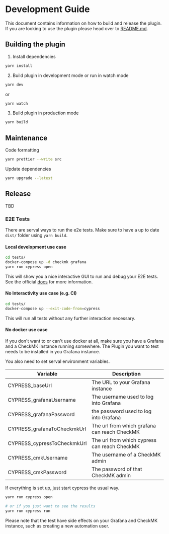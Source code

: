 # Development Guide

This document contains information on how to build and release the plugin. If
you are looking to use the plugin please head over to [README.md](README.md).

## Building the plugin

1. Install dependencies

```BASH
yarn install
```

2. Build plugin in development mode or run in watch mode

```BASH
yarn dev
```

or

```BASH
yarn watch
```

3. Build plugin in production mode

```BASH
yarn build
```

## Maintenance

Code formatting

```BASH
yarn prettier --write src
```

Update dependencies

```BASH
yarn upgrade --latest
```

## Release

TBD


### E2E Tests
There are serval ways to run the e2e tests.
Make sure to have a up to date `dist/` folder using `yarn build`.

#### Local development use case
```BASH
cd tests/
docker-compose up -d checkmk grafana
yarn run cypress open
```
This will show you a nice interactive GUI to run and debug your E2E tests.
See the official [docs](https://docs.cypress.io/guides/overview/why-cypress) for more information.

#### No Interactivity use case (e.g. CI)
```BASH
cd tests/
docker-compose up --exit-code-from=cypress
```
This will run all tests without any further interaction necessary.

#### No docker use case
If you don't want to or can't use docker at all, make sure you have a Grafana and a CheckMK instance running somewhere.
The Plugin you want to test needs to be installed in you Grafana instance.


You also need to set serval environment variables.

| Variable                    | Description |
|-----------------------------|-------------|
| CYPRESS_baseUrl             | The URL to your Grafana instance |
| CYPRESS_grafanaUsername     | The username used to log into Grafana |
| CYPRESS_grafanaPassword     | the password used to log into Grafana|
| CYPRESS_grafanaToCheckmkUrl | The url from which grafana can reach CheckMK |
| CYPRESS_cypressToCheckmkUrl | The url from which cypress can reach CheckMK |
| CYPRESS_cmkUsername         | The username of a CheckMK admin |
| CYPRESS_cmkPassword         | The password of that CheckMK admin |

If everything is set up, just start cypress the usual way.
```BASH
yarn run cypress open

# or if you just want to see the results
yarn run cypress run
```

Please note that the test have side effects on your Grafana and CheckMK instance,
such as creating a new automation user.